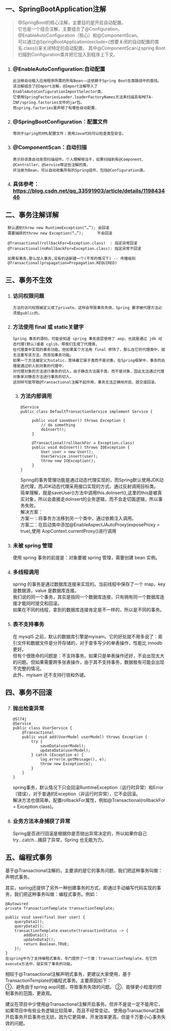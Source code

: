 
## 一、SpringBootApplication注解  
  > @SpringBoot的核心注解，主要目的是开启自动配置。  
    它也是一个组合注解，主要组合了@Configuration，@EnableAutoConfiguration（核心）和@ComponentScan。  
    可以通过@SpringBootApplication(exclude={想要关闭的自动配置的类名.class})来关闭特定的自动配置，
    其中@ComponentScan让spring Boot扫描到Configuration类并把它加入到程序上下文。
   
  1. ### @EnableAutoConfiguration:自动配置  
         此注释自动载入应用程序所需的所有Bean——这依赖于Spring Boot在类路径中的查找。  
         该注解组合了@Import注解，@Import注解导入了EnableAutoConfigurationImportSelector类，
         它使用SpringFactoriesLoader.loaderFactoryNames方法来扫描具有META-INF/spring.factories文件的jar包。
         而spring.factories里声明了有哪些自动配置.
   
  2. ### @SpringBootConfiguration：配置文件  
         等同于spring的XML配置文件；使用Java代码可以检查类型安全。  
   
  3. ### @ComponentScan：自动扫描  
         表示将该类自动发现扫描组件。个人理解相当于，如果扫描到有@Component、@Controller、@Service等这些注解的类，
         并注册为Bean，可以自动收集所有的Spring组件，包括@Configuration类。
  
  4. ### 具体参考：https://blog.csdn.net/qq_33591903/article/details/119843446

## 二、事务注解详解
     默认遇到throw new RuntimeException(“…”); 会回滚
     需要捕获的throw new Exception(“…”);      不会回滚

     @Transactional(rollbackFor=Exception.class)  : 指定异常回滚
     @Transactional(noRollbackFor=Exception.class): 指定异常不回滚

     如果有事务,那么加入事务,没有的话新建一个(不写的情况下) -- 传播级别
     @Transactional(propagation=Propagation.REQUIRED)

## 三、事务不生效
  1. ### 访问权限问题  
         方法的访问权限被定义成了private，这样会导致事务失效，Spring 要求被代理方法必须是public的。
 
  2. ### 方法使用 final 或 static关键字     
         Spring 事务的源码，可能会知道 spring 事务底层使用了 aop，也就是通过 jdk 动态代理(默认)或者 cglib，帮我们生成了代理类，
         在代理类中实现的事务功能。但如果某个方法用 final 修饰了，那么在它的代理类中，就无法重写该方法，而添加事务功能。  
         如果一个方法被定义为static，意味着它属于类而不是对象。在Spring框架中，事务的处理是通过织入到对象的代理中，
         对代理对象的方法进行事务的切入。由于静态方法属于类，而不是对象，因此无法通过代理对象来对静态方法进行事务的切入，
         这同样可能导致@Transactional注解不起作用，事务无法正确地开启、提交或回滚。
 
     3. ### 方法内部调用  
        ```
        @Service
        public class DefaultTransactionService implement Service {
     
             public void saveUser() throws Exception {
                 // do something
                 doInsert();
             }
     
             @Transactional(rollbackFor = Exception.class)
             public void doInsert() throws IOException {
                 User user = new User();
                 UserService.insert(user);
                 throw new IOException();
             }
        }
        ```
        Spring的事务管理功能是通过动态代理实现的，而Spring默认使用JDK动态代理，而JDK动态代理采用接口实现的方式，通过反射调用目标类。  
        简单理解，就是saveUser()方法中调用this.doInsert(),这里的this是被真实对象，所以会直接走doInsert的业务逻辑，而不会走切面逻辑，所以事务失败。  
        解决方案：    
               方案一：将事务方法移到另一个类中，通过依赖注入调用。  
               方案二：在启动类中添加@EnableAspectJAutoProxy(exposeProxy = true),使用 AopContext.currentProxy()进行调用
 
  4. ### 未被 spring 管理  
     使用 spring 事务的前提是：对象要被 spring 管理，需要创建 bean 实例。  
 
  5. ### 多线程调用  
     spring 的事务是通过数据库连接来实现的。当前线程中保存了一个 map，key 是数据源，value 是数据库连接。  
     我们说的同一个事务，其实是指同一个数据库连接，只有拥有同一个数据库连接才能同时提交和回滚。  
     如果在不同的线程，拿到的数据库连接肯定是不一样的，所以是不同的事务。

  6. ### 表不支持事务  
     在 mysql5 之前，默认的数据库引擎是myisam。它的好处就不用多说了：索引文件和数据文件是分开存储的，对于查多写少的单表操作，性能比 innodb 更好。  
     但有个很致命的问题是：不支持事务。如果只是单表操作还好，不会出现太大的问题。但如果需要跨多张表操作，由于其不支持事务，数据极有可能会出现不完整的情况。  
     此外，myisam 还不支持行锁和外键。
 
## 四、事务不回滚
  7. ### 抛出检查异常
     ```
     @Slf4j
     @Service
     public class UserService {
         @Transactional
         public void add(UserModel userModel) throws Exception {
             try {
                 saveData(userModel);
                 updateData(userModel);
             } catch (Exception e) {
                 log.error(e.getMessage(), e);
                 throw new Exception(e);
             }
         }
     }
     ```
     spring事务，默认情况下只会回滚RuntimeException（运行时异常）和Error（错误），对于普通的Exception（非运行时异常），它不会回滚。  
     解决方法也很简单。配置rollbackFor属性，例如@Transactional(rollbackFor = Exception.class)。
 
  8. ### 业务方法本身捕获了异常
     Spring是否进行回滚是根据你是否抛出异常决定的，所以如果你自己try...catch...捕获了异常，Spring 也无能为力。


## 五、编程式事务
   基于@Transactional注解的，主要讲的是它的事务问题，我们把这种事务叫做：声明式事务。
   
   其实，spring还提供了另外一种创建事务的方式，即通过手动编写代码实现的事务，我们把这种事务叫做：编程式事务。例如：
   ```
   @Autowired
   private TransactionTemplate transactionTemplate;
   
   public void save(final User user) {
       queryData1();
       queryData2();
       transactionTemplate.execute(transactionStatus -> {
           addData1();
           updateData2();
           return Boolean.TRUE;
       });
   }
   在spring中为了支持编程式事务，专门提供了一个类：TransactionTemplate，在它的execute方法中，就实现了事务的功能。
   ```
   
   相较于@Transactional注解声明式事务，更建议大家使用，基于TransactionTemplate的编程式事务。主要原因如下：  
   ①、避免由于spring aop问题，导致事务失效的问题。
   ②、能够更小粒度的控制事务的范围，更直观。

   建议在项目中少使用@Transactional注解开启事务。但并不是说一定不能用它，如果项目中有些业务逻辑比较简单，而且不经常变动，
   使用@Transactional注解开启事务开启事务也无妨，因为它更简单，开发效率更高，但是千万要小心事务失效的问题。